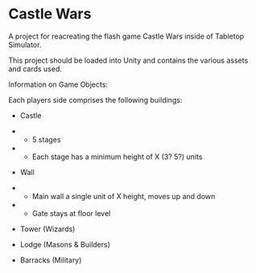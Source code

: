 # Castle Wars

A project for reacreating the flash game Castle Wars inside of Tabletop Simulator.

This project should be loaded into Unity and contains the various assets and cards used.

Information on Game Objects:

Each players side comprises the following buildings:

 - Castle
 - - 5 stages
 - - Each stage has a minimum height of X (3? 5?) units

 - Wall
 - - Main wall a single unit of X height, moves up and down
 - - Gate stays at floor level 

- Tower (Wizards)
- Lodge (Masons & Builders)
- Barracks (Military)
